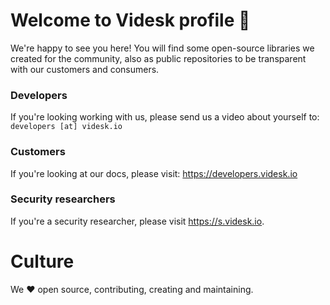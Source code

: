 # Welcome to Videsk profile 👋

We're happy to see you here! You will find some open-source libraries we created for the community, also as public repositories to be transparent with our customers and consumers.

### Developers
If you're looking working with us, please send us a video about yourself to: `developers [at] videsk.io`

### Customers
If you're looking at our docs, please visit: https://developers.videsk.io

### Security researchers
If you're a security researcher, please visit https://s.videsk.io.

# Culture 

We ♥ open source, contributing, creating and maintaining.
